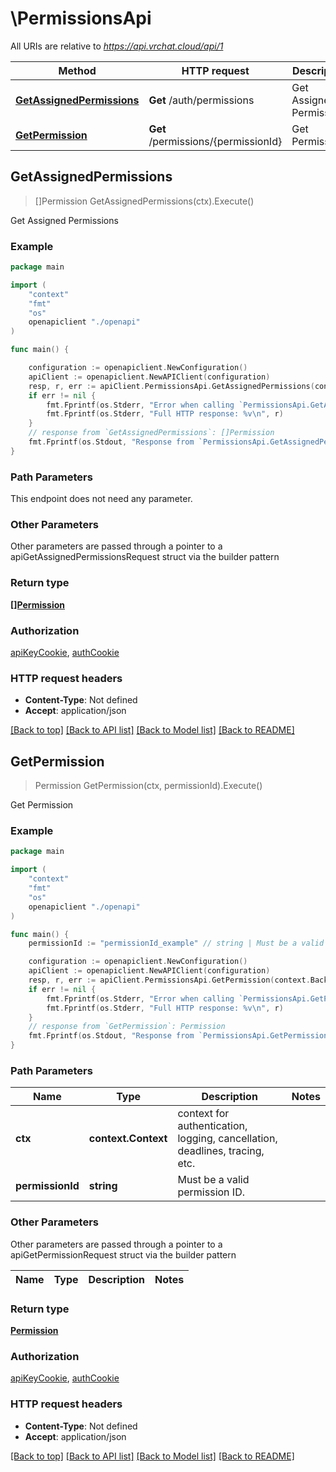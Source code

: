# \PermissionsApi

All URIs are relative to *https://api.vrchat.cloud/api/1*

Method | HTTP request | Description
------------- | ------------- | -------------
[**GetAssignedPermissions**](PermissionsApi.md#GetAssignedPermissions) | **Get** /auth/permissions | Get Assigned Permissions
[**GetPermission**](PermissionsApi.md#GetPermission) | **Get** /permissions/{permissionId} | Get Permission



## GetAssignedPermissions

> []Permission GetAssignedPermissions(ctx).Execute()

Get Assigned Permissions



### Example

```go
package main

import (
    "context"
    "fmt"
    "os"
    openapiclient "./openapi"
)

func main() {

    configuration := openapiclient.NewConfiguration()
    apiClient := openapiclient.NewAPIClient(configuration)
    resp, r, err := apiClient.PermissionsApi.GetAssignedPermissions(context.Background()).Execute()
    if err != nil {
        fmt.Fprintf(os.Stderr, "Error when calling `PermissionsApi.GetAssignedPermissions``: %v\n", err)
        fmt.Fprintf(os.Stderr, "Full HTTP response: %v\n", r)
    }
    // response from `GetAssignedPermissions`: []Permission
    fmt.Fprintf(os.Stdout, "Response from `PermissionsApi.GetAssignedPermissions`: %v\n", resp)
}
```

### Path Parameters

This endpoint does not need any parameter.

### Other Parameters

Other parameters are passed through a pointer to a apiGetAssignedPermissionsRequest struct via the builder pattern


### Return type

[**[]Permission**](Permission.md)

### Authorization

[apiKeyCookie](../README.md#apiKeyCookie), [authCookie](../README.md#authCookie)

### HTTP request headers

- **Content-Type**: Not defined
- **Accept**: application/json

[[Back to top]](#) [[Back to API list]](../README.md#documentation-for-api-endpoints)
[[Back to Model list]](../README.md#documentation-for-models)
[[Back to README]](../README.md)


## GetPermission

> Permission GetPermission(ctx, permissionId).Execute()

Get Permission



### Example

```go
package main

import (
    "context"
    "fmt"
    "os"
    openapiclient "./openapi"
)

func main() {
    permissionId := "permissionId_example" // string | Must be a valid permission ID.

    configuration := openapiclient.NewConfiguration()
    apiClient := openapiclient.NewAPIClient(configuration)
    resp, r, err := apiClient.PermissionsApi.GetPermission(context.Background(), permissionId).Execute()
    if err != nil {
        fmt.Fprintf(os.Stderr, "Error when calling `PermissionsApi.GetPermission``: %v\n", err)
        fmt.Fprintf(os.Stderr, "Full HTTP response: %v\n", r)
    }
    // response from `GetPermission`: Permission
    fmt.Fprintf(os.Stdout, "Response from `PermissionsApi.GetPermission`: %v\n", resp)
}
```

### Path Parameters


Name | Type | Description  | Notes
------------- | ------------- | ------------- | -------------
**ctx** | **context.Context** | context for authentication, logging, cancellation, deadlines, tracing, etc.
**permissionId** | **string** | Must be a valid permission ID. | 

### Other Parameters

Other parameters are passed through a pointer to a apiGetPermissionRequest struct via the builder pattern


Name | Type | Description  | Notes
------------- | ------------- | ------------- | -------------


### Return type

[**Permission**](Permission.md)

### Authorization

[apiKeyCookie](../README.md#apiKeyCookie), [authCookie](../README.md#authCookie)

### HTTP request headers

- **Content-Type**: Not defined
- **Accept**: application/json

[[Back to top]](#) [[Back to API list]](../README.md#documentation-for-api-endpoints)
[[Back to Model list]](../README.md#documentation-for-models)
[[Back to README]](../README.md)

